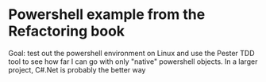 # Powershell example from the Refactoring book
Goal: test out the powershell environment on Linux and use the Pester TDD tool to see how far I can go with only "native" powershell objects. In a larger project, C#.Net is probably the better way
